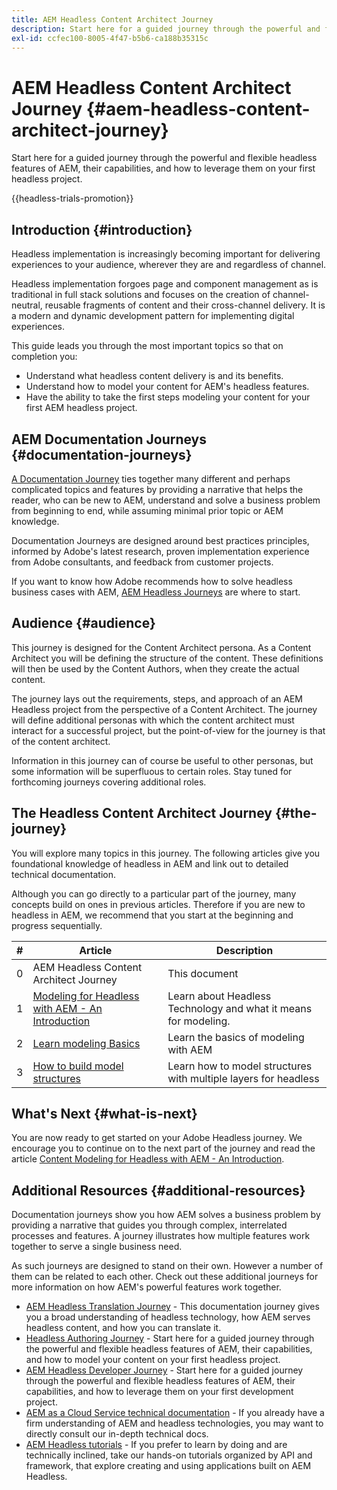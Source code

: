 ```yaml
---
title: AEM Headless Content Architect Journey
description: Start here for a guided journey through the powerful and flexible headless features of AEM, their capabilities, and how to model your content on your first headless project.
exl-id: ccfec100-8005-4f47-b5b6-ca188b35315c
---
```

# AEM Headless Content Architect Journey {#aem-headless-content-architect-journey}

Start here for a guided journey through the powerful and flexible headless features of AEM, their capabilities, and how to leverage them on your first headless project.

{{headless-trials-promotion}}

## Introduction {#introduction}

Headless implementation is increasingly becoming important for delivering experiences to your audience, wherever they are and regardless of channel.

Headless implementation forgoes page and component management as is traditional in full stack solutions and focuses on the creation of channel-neutral, reusable fragments of content and their cross-channel delivery. It is a modern and dynamic development pattern for implementing digital experiences.

This guide leads you through the most important topics so that on completion you:

* Understand what headless content delivery is and its benefits.
* Understand how to model your content for AEM's headless features.
* Have the ability to take the first steps modeling your content for your first AEM headless project.

## AEM Documentation Journeys {#documentation-journeys}

[A Documentation Journey](/help/journey-documentation/documentation-journeys.md) ties together many different and perhaps complicated topics and features by providing a narrative that helps the reader, who can be new to AEM, understand and solve a business problem from beginning to end, while assuming minimal prior topic or AEM knowledge.

Documentation Journeys are designed around best practices principles, informed by Adobe's latest research, proven implementation experience from Adobe consultants, and feedback from customer projects.

If you want to know how Adobe recommends how to solve headless business cases with AEM, [AEM Headless Journeys](/help/journey-documentation/documentation-journeys.md) are where to start.

## Audience {#audience}

This journey is designed for the Content Architect persona. As a Content Architect you will be defining the structure of the content. These definitions will then be used by the Content Authors, when they create the actual content.

The journey lays out the requirements, steps, and approach of an AEM Headless project from the perspective of a Content Architect. The journey will define additional personas with which the content architect must interact for a successful project, but the point-of-view for the journey is that of the content architect.

Information in this journey can of course be useful to other personas, but some information will be superfluous to certain roles. Stay tuned for forthcoming journeys covering additional roles.

## The Headless Content Architect Journey {#the-journey}

You will explore many topics in this journey. The following articles give you foundational knowledge of headless in AEM and link out to detailed technical documentation.

Although you can go directly to a particular part of the journey, many concepts build on ones in previous articles. Therefore if you are new to headless in AEM, we recommend that you start at the beginning and progress sequentially.

|#|Article|Description|
|---|---|---|
|0|AEM Headless Content Architect Journey|This document|
|1|[Modeling for Headless with AEM - An Introduction](introduction.md)|Learn about Headless Technology and what it means for modeling.|
|2|[Learn modeling Basics](basics.md)|Learn the basics of modeling with AEM|
|3|[How to build model structures](model-structure.md)|Learn how to model structures with multiple layers for headless|

## What's Next {#what-is-next}

You are now ready to get started on your Adobe Headless journey. We encourage you to continue on to the next part of the journey and read the article [Content Modeling for Headless with AEM - An Introduction](introduction.md).

## Additional Resources {#additional-resources}

Documentation journeys show you how AEM solves a business problem by providing a narrative that guides you through complex, interrelated processes and features. A journey illustrates how multiple features work together to serve a single business need.

As such journeys are designed to stand on their own. However a number of them can be related to each other. Check out these additional journeys for more information on how AEM's powerful features work together.

* [AEM Headless Translation Journey](/help/journey-headless/translation/overview.md) - This documentation journey gives you a broad understanding of headless technology, how AEM serves headless content, and how you can translate it.
* [Headless Authoring Journey](/help/journey-headless/author/overview.md) - Start here for a guided journey through the powerful and flexible headless features of AEM, their capabilities, and how to model your content on your first headless project.
* [AEM Headless Developer Journey](/help/journey-headless/developer/overview.md) - Start here for a guided journey through the powerful and flexible headless features of AEM, their capabilities, and how to leverage them on your first development project.
* [AEM as a Cloud Service technical documentation](https://experienceleague.adobe.com/docs/experience-manager-cloud-service.html) - If you already have a firm understanding of AEM and headless technologies, you may want to directly consult our in-depth technical docs.
* [AEM Headless tutorials](https://experienceleague.adobe.com/docs/experience-manager-learn/getting-started-with-aem-headless/overview.html) - If you prefer to learn by doing and are technically inclined, take our hands-on tutorials organized by API and framework, that explore creating and using applications built on AEM Headless.
